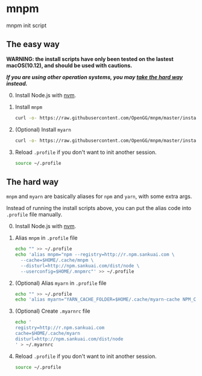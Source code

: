 # mnpm

mnpm init script

## The easy way

**WARNING: the install scripts have only been tested on the lastest macOS(10.12), and should be used with cautions.**

**_If you are using other operation systems, you may [take the hard way](#the-hard-way) instead._**

0. Install Node.js with [nvm](https://github.com/creationix/nvm).
0. Install `mnpm`

    ```bash
    curl -o- https://raw.githubusercontent.com/OpenGG/mnpm/master/install.sh | bash
    ```

0. (Optional) Install `myarn`

    ```bash
    curl -o- https://raw.githubusercontent.com/OpenGG/mnpm/master/install-myarn.sh | bash
    ```
0. Reload `.profile` if you don't want to init another session.
    ```bash
    source ~/.profile
    ```

## The hard way

`mnpm` and `myarn` are basically aliases for `npm` and `yarn`, with some extra args.

Instead of running the install scripts above, you can put the alias code into `.profile` file manually.


0. Install Node.js with [nvm](https://github.com/creationix/nvm).
0. Alias `mnpm` in `.profile` file

    ```bash
    echo "" >> ~/.profile
    echo 'alias mnpm="npm --registry=http://r.npm.sankuai.com \
      --cache=$HOME/.cache/mnpm \
      --disturl=http://npm.sankuai.com/dist/node \
      --userconfig=$HOME/.mnpmrc"' >> ~/.profile
    ```

0. (Optional) Alias `myarn` in `.profile` file

    ```bash
    echo "" >> ~/.profile
    echo 'alias myarn="YARN_CACHE_FOLDER=$HOME/.cache/myarn-cache NPM_CONFIG_USERCONFIG=$HOME/.myarnrc yarn"' >> ~/.profile
    ```

0. (Optional) Create `.myarnrc` file

    ```bash
    echo '
    registry=http://r.npm.sankuai.com
    cache=$HOME/.cache/myarn
    disturl=http://npm.sankuai.com/dist/node
    ' > ~/.myarnrc
    ```

0. Reload `.profile` if you don't want to init another session.
    ```bash
    source ~/.profile
    ```

